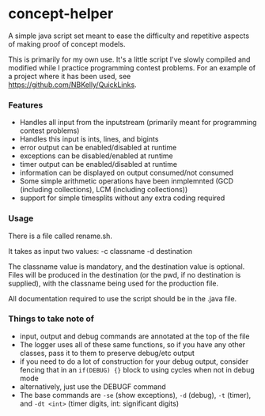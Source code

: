# concept-helper
A simple java script set meant to ease the difficulty and repetitive aspects of making proof of concept models. 

This is primarily for my own use. It's a little script I've slowly compiled and modified while I practice programming contest problems. For an example of a project where it has been used, see https://github.com/NBKelly/QuickLinks.

### Features
* Handles all input from the inputstream (primarily meant for programming contest problems)
* Handles this input is ints, lines, and bigints
* error output can be enabled/disabled at runtime
* exceptions can be disabled/enabled at runtime
* timer output can be enabled/disabled at runtime
* information can be displayed on output consumed/not consumed
* Some simple arithmetic operations have been inmplemnted (GCD (including collections), LCM (including collections))
* support for simple timesplits without any extra coding required

### Usage
There is a file called rename.sh.

It takes as input two values:
    -c classname
    -d destination

The classname value is mandatory, and the destination value is optional. Files will be produced in the destination (or the pwd, if no destination is supplied), with the classname being used for the production file.

All documentation required to use the script should be in the <classname>.java file.

### Things to take note of

* input, output and debug commands are annotated at the top of the file
* The logger uses all of these same functions, so if you have any other classes, pass it to them to preserve debug/etc output
* if you need to do a lot of construction for your debug output, consider fencing that in an `if(DEBUG) {}` block to using cycles when not in debug mode
* alternatively, just use the DEBUGF command
* The base commands are `-se` (show exceptions), `-d` (debug), `-t` (timer), and `-dt <int>` (timer digits, int: significant digits)
